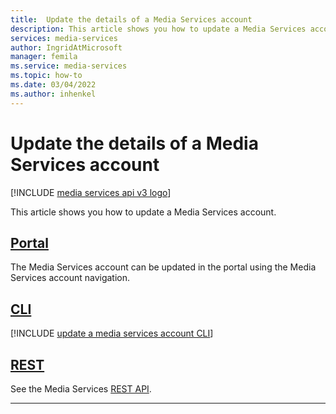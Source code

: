 ```yaml
---
title:  Update the details of a Media Services account
description: This article shows you how to update a Media Services account.
services: media-services
author: IngridAtMicrosoft
manager: femila
ms.service: media-services
ms.topic: how-to
ms.date: 03/04/2022
ms.author: inhenkel
---
```

# Update the details of a Media Services account

[!INCLUDE [media services api v3 logo](./includes/v3-hr.md)]

This article shows you how to update a Media Services account.

## [Portal](#tab/portal/)

The Media Services account can be updated in the portal using the Media Services account navigation.

## [CLI](#tab/cli/)

[!INCLUDE [update a media services account CLI](./includes/task-update-media-services-account-cli.md)]

## [REST](#tab/rest/)

See the Media Services [REST API](/rest/api/media/mediaservices/update).

---
